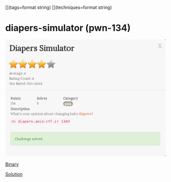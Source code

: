 [](ctf=asis-ctf-finals-2016)
[](type=exploit)
[](tags=format string)
[](tools=libformatstr)
[](techniques=format string)

# diapers-simulator (pwn-134)

![image](../diapers.png)

[Binary](../diapers)

[Solution](diapers.py)
